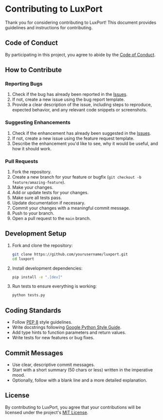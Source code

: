 # Contributing to LuxPort

Thank you for considering contributing to LuxPort! This document provides guidelines and instructions for contributing.

## Code of Conduct

By participating in this project, you agree to abide by the [Code of Conduct](CODE_OF_CONDUCT.md).

## How to Contribute

### Reporting Bugs

1. Check if the bug has already been reported in the [Issues](https://github.com/williamjbmattingly/luxport/issues).
2. If not, create a new issue using the bug report template.
3. Provide a clear description of the issue, including steps to reproduce, expected behavior, and any relevant code snippets or screenshots.

### Suggesting Enhancements

1. Check if the enhancement has already been suggested in the [Issues](https://github.com/williamjbmattingly/luxport/issues).
2. If not, create a new issue using the feature request template.
3. Describe the enhancement you'd like to see, why it would be useful, and how it should work.

### Pull Requests

1. Fork the repository.
2. Create a new branch for your feature or bugfix (`git checkout -b feature/amazing-feature`).
3. Make your changes.
4. Add or update tests for your changes.
5. Make sure all tests pass.
6. Update documentation if necessary.
7. Commit your changes with a meaningful commit message.
8. Push to your branch.
9. Open a pull request to the `main` branch.

## Development Setup

1. Fork and clone the repository:
   ```bash
   git clone https://github.com/yourusername/luxport.git
   cd luxport
   ```

2. Install development dependencies:
   ```bash
   pip install -e ".[dev]"
   ```

3. Run tests to ensure everything is working:
   ```bash
   python tests.py
   ```

## Coding Standards

- Follow [PEP 8](https://www.python.org/dev/peps/pep-0008/) style guidelines.
- Write docstrings following [Google Python Style Guide](https://google.github.io/styleguide/pyguide.html).
- Add type hints to function parameters and return values.
- Write tests for new features or bug fixes.

## Commit Messages

- Use clear, descriptive commit messages.
- Start with a short summary (50 chars or less) written in the imperative mood.
- Optionally, follow with a blank line and a more detailed explanation.

## License

By contributing to LuxPort, you agree that your contributions will be licensed under the project's [MIT License](LICENSE). 